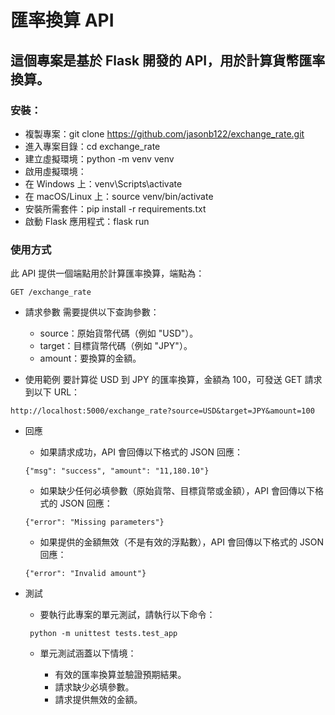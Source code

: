 # 匯率換算 API
## 這個專案是基於 Flask 開發的 API，用於計算貨幣匯率換算。

### 安裝：

- 複製專案：git clone https://github.com/jasonb122/exchange_rate.git
- 進入專案目錄：cd exchange_rate
- 建立虛擬環境：python -m venv venv
- 啟用虛擬環境：
- 在 Windows 上：venv\Scripts\activate
- 在 macOS/Linux 上：source venv/bin/activate
- 安裝所需套件：pip install -r requirements.txt
- 啟動 Flask 應用程式：flask run

### 使用方式

此 API 提供一個端點用於計算匯率換算，端點為：

````
GET /exchange_rate
````
- 請求參數
需要提供以下查詢參數：

  - source：原始貨幣代碼（例如 "USD"）。
  - target：目標貨幣代碼（例如 "JPY"）。
  - amount：要換算的金額。



- 使用範例
  要計算從 USD 到 JPY 的匯率換算，金額為 100，可發送 GET 請求到以下 URL：

````
http://localhost:5000/exchange_rate?source=USD&target=JPY&amount=100
````

- 回應
    - 如果請求成功，API 會回傳以下格式的 JSON 回應：
    ````
    {"msg": "success", "amount": "11,180.10"}
    ````
    - 如果缺少任何必填參數（原始貨幣、目標貨幣或金額），API 會回傳以下格式的 JSON 回應：
    ````
    {"error": "Missing parameters"}
    ````
    - 如果提供的金額無效（不是有效的浮點數），API 會回傳以下格式的 JSON 回應：
    ````
    {"error": "Invalid amount"}
    `````
- 測試

    - 要執行此專案的單元測試，請執行以下命令：

    ````
     python -m unittest tests.test_app
    ````
  - 單元測試涵蓋以下情境：

    - 有效的匯率換算並驗證預期結果。
    - 請求缺少必填參數。
    - 請求提供無效的金額。